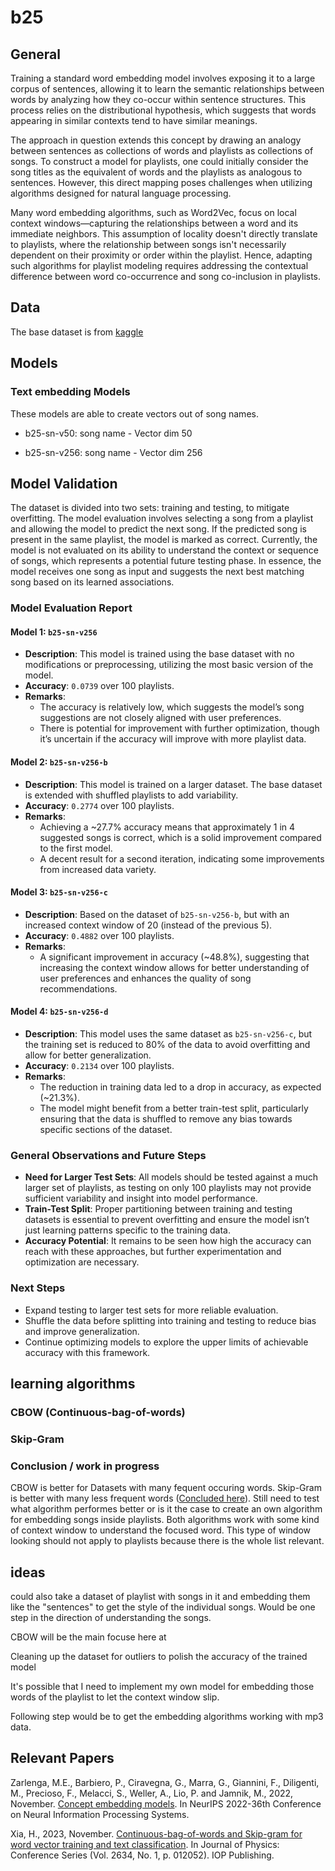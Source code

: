 # b25

## General 
Training a standard word embedding model involves exposing it to a large corpus of sentences, allowing it to learn the semantic relationships between words by analyzing how they co-occur within sentence structures. This process relies on the distributional hypothesis, which suggests that words appearing in similar contexts tend to have similar meanings.

The approach in question extends this concept by drawing an analogy between sentences as collections of words and playlists as collections of songs. To construct a model for playlists, one could initially consider the song titles as the equivalent of words and the playlists as analogous to sentences. However, this direct mapping poses challenges when utilizing algorithms designed for natural language processing.

Many word embedding algorithms, such as Word2Vec, focus on local context windows—capturing the relationships between a word and its immediate neighbors. This assumption of locality doesn't directly translate to playlists, where the relationship between songs isn't necessarily dependent on their proximity or order within the playlist. Hence, adapting such algorithms for playlist modeling requires addressing the contextual difference between word co-occurrence and song co-inclusion in playlists. 

## Data
The base dataset is from [kaggle](https://www.kaggle.com/datasets/andrewmvd/spotify-playlists)

## Models
### Text embedding Models
These models are able to create vectors out of song names.

- b25-sn-v50: song name - Vector dim 50

- b25-sn-v256: song name - Vector dim 256

## Model Validation

The dataset is divided into two sets: training and testing, to mitigate overfitting. The model evaluation involves selecting a song from a playlist and allowing the model to predict the next song. If the predicted song is present in the same playlist, the model is marked as correct. Currently, the model is not evaluated on its ability to understand the context or sequence of songs, which represents a potential future testing phase. In essence, the model receives one song as input and suggests the next best matching song based on its learned associations.

### Model Evaluation Report

#### Model 1: `b25-sn-v256`
- **Description**: This model is trained using the base dataset with no modifications or preprocessing, utilizing the most basic version of the model.
- **Accuracy**: `0.0739` over 100 playlists.
- **Remarks**: 
  - The accuracy is relatively low, which suggests the model’s song suggestions are not closely aligned with user preferences.
  - There is potential for improvement with further optimization, though it’s uncertain if the accuracy will improve with more playlist data.

#### Model 2: `b25-sn-v256-b`
- **Description**: This model is trained on a larger dataset. The base dataset is extended with shuffled playlists to add variability.
- **Accuracy**: `0.2774` over 100 playlists.
- **Remarks**:
  - Achieving a ~27.7% accuracy means that approximately 1 in 4 suggested songs is correct, which is a solid improvement compared to the first model.
  - A decent result for a second iteration, indicating some improvements from increased data variety.

#### Model 3: `b25-sn-v256-c`
- **Description**: Based on the dataset of `b25-sn-v256-b`, but with an increased context window of 20 (instead of the previous 5).
- **Accuracy**: `0.4882` over 100 playlists.
- **Remarks**: 
  - A significant improvement in accuracy (~48.8%), suggesting that increasing the context window allows for better understanding of user preferences and enhances the quality of song recommendations.

#### Model 4: `b25-sn-v256-d`
- **Description**: This model uses the same dataset as `b25-sn-v256-c`, but the training set is reduced to 80% of the data to avoid overfitting and allow for better generalization.
- **Accuracy**: `0.2134` over 100 playlists.
- **Remarks**: 
  - The reduction in training data led to a drop in accuracy, as expected (~21.3%). 
  - The model might benefit from a better train-test split, particularly ensuring that the data is shuffled to remove any bias towards specific sections of the dataset.

### General Observations and Future Steps
- **Need for Larger Test Sets**: All models should be tested against a much larger set of playlists, as testing on only 100 playlists may not provide sufficient variability and insight into model performance.
- **Train-Test Split**: Proper partitioning between training and testing datasets is essential to prevent overfitting and ensure the model isn’t just learning patterns specific to the training data.
- **Accuracy Potential**: It remains to be seen how high the accuracy can reach with these approaches, but further experimentation and optimization are necessary.

### Next Steps
- Expand testing to larger test sets for more reliable evaluation.
- Shuffle the data before splitting into training and testing to reduce bias and improve generalization.
- Continue optimizing models to explore the upper limits of achievable accuracy with this framework.



## learning algorithms
### CBOW (Continuous-bag-of-words)

### Skip-Gram

### Conclusion / work in progress
CBOW is better for Datasets with many fequent occuring words. Skip-Gram is better with many less frequent words ([Concluded here](https://iopscience.iop.org/article/10.1088/1742-6596/2634/1/012052/meta)). Still need to test what algorithm performes better or is it the case to create an own algorithm for embedding songs inside playlists.  Both algorithms work with some kind of context window to understand the focused word. This type of window looking should not apply to playlists because there is the whole list relevant.

## ideas
could also take a dataset of playlist
with songs in it and embedding them like the "sentences" to get the style of the individual songs. Would be one step in the direction of understanding the songs.

CBOW will be the main focuse here at 

Cleaning up the dataset for outliers to polish the accuracy of the trained model

It's possible that I need to implement my own model for embedding those words of the playlist to let the context window slip.

Following step would be to get the embedding algorithms working with mp3 data.


## Relevant Papers
Zarlenga, M.E., Barbiero, P., Ciravegna, G., Marra, G., Giannini, F., Diligenti, M., Precioso, F., Melacci, S., Weller, A., Lio, P. and Jamnik, M., 2022, November. [Concept embedding models](https://hal.science/hal-03854550/). In NeurIPS 2022-36th Conference on Neural Information Processing Systems.

Xia, H., 2023, November. [Continuous-bag-of-words and Skip-gram for word vector training and text classification](https://iopscience.iop.org/article/10.1088/1742-6596/2634/1/012052/meta). In Journal of Physics: Conference Series (Vol. 2634, No. 1, p. 012052). IOP Publishing.